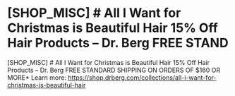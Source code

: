 # [SHOP_MISC] # All I Want for Christmas is Beautiful Hair 15% Off Hair Products – Dr. Berg FREE STAND

[SHOP_MISC] # All I Want for Christmas is Beautiful Hair 15% Off Hair Products – Dr. Berg FREE STANDARD SHIPPING ON ORDERS OF $160 OR MORE\*
Learn more: https://shop.drberg.com/collections/all-i-want-for-christmas-is-beautiful-hair
